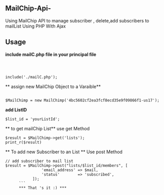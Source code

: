 ## MailChip-Api-


Using MailChip API to manage subscriber , delete,add subscribers to mailList Using PHP With Ajax

## Usage

**include mailC.php file in your principal file**
```



include('./mailC.php');
```
** assign new MailChip Object to a Varaible**
```

$MailChimp = new MailChimp('4bc5602cf2ea3fcf8ecd35e9f09866f1-us17');
```
**add ListID**
```
$list_id = 'yourListId';
```
** to get mailChip List** 
use get Method
```
$result = $MailChimp->get('lists');
print_r($result)
```
** To add new Subscriber to an List **
Use post Method
```
// add subscriber to mail list
$result = $MailChimp->post("lists/$list_id/members", [
				'email_address' => $mail,
				'status'        => 'subscribed',
			]);
      ```
      *** That 's it :) ***
